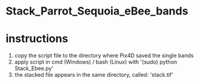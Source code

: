 # Stack_Parrot_Sequoia_eBee_bands
# instructions
1. copy the script file to the directory where Pix4D saved the single bands
2. apply script in cmd (Windows) / bash (Linux) with '(sudo) python Stack_Ebee.py'
3. the stacked file appears in the same directory, called: 'stack.tif'
